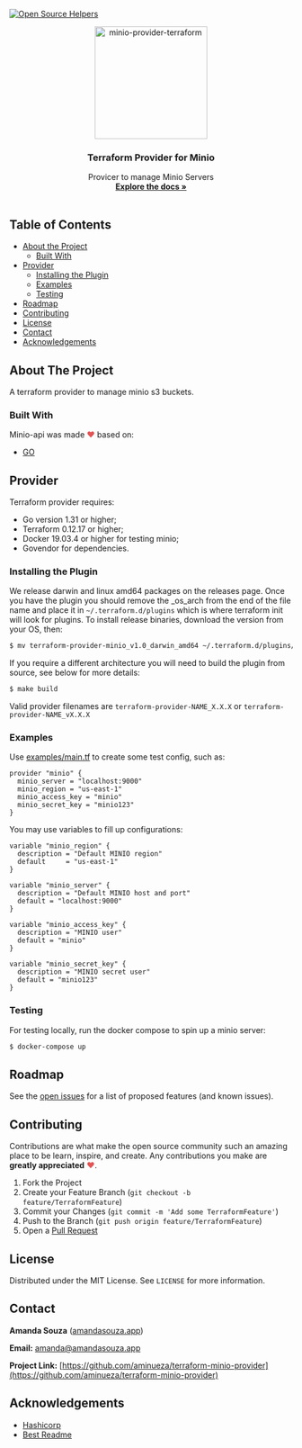[![Open Source Helpers](https://www.codetriage.com/aminueza/terraform-minio-provider/badges/users.svg)](https://www.codetriage.com/aminueza/terraform-minio-provider)

<!-- PROJECT LOGO -->
<p align="center">
  <a href="https://github.com/aminueza/terraform-minio-provider">
    <img src="https://i.imgur.com/yijdDec.png" alt="minio-provider-terraform" width="200">
  </a>

  <h3 align="center" style="font-weight: bold">Terraform Provider for Minio</h3>

  <p align="center">
    Provicer to manage Minio Servers
    <br />
    <a href=""><strong>Explore the docs »</strong></a>
    <br />
    <br />
  </p>
</p>

<!-- TABLE OF CONTENTS -->
## Table of Contents

* [About the Project](#about-the-project)
  * [Built With](#built-with)
* [Provider](#provider)
  * [Installing the Plugin](#installing-the-plugin)
  * [Examples](#examples)
  * [Testing](#Testing)
* [Roadmap](#roadmap)
* [Contributing](#contributing)
* [License](#license)
* [Contact](#contact)
* [Acknowledgements](#acknowledgements)

<!-- ABOUT THE PROJECT -->
## About The Project

A terraform provider to manage minio s3 buckets.

<!-- TECHNOLOGIES -->
### Built With

Minio-api was made <span style="color: #e25555;">&#9829;</span> based on:
* [GO](https://golang.org/)

<!-- PROVIDER -->
## Provider

Terraform provider requires:

* Go version 1.31 or higher;
* Terraform 0.12.17 or higher;
* Docker 19.03.4 or higher for testing minio;
* Govendor for dependencies.

### Installing the Plugin

We release darwin and linux amd64 packages on the releases page. Once you have the plugin you should remove the _os_arch from the end of the file name and place it in `~/.terraform.d/plugins` which is where terraform init will look for plugins. To install release binaries, download the version from your OS, then:

```sh
$ mv terraform-provider-minio_v1.0_darwin_amd64 ~/.terraform.d/plugins/terraform-provider-minio_v1.0
```

If you require a different architecture you will need to build the plugin from source, see below for more details:

```sh
$ make build
```

Valid provider filenames are `terraform-provider-NAME_X.X.X` or `terraform-provider-NAME_vX.X.X`

### Examples

Use [examples/main.tf](./examples/main.tf) to create some test config, such as:

```hcl
provider "minio" {
  minio_server = "localhost:9000"
  minio_region = "us-east-1"
  minio_access_key = "minio"
  minio_secret_key = "minio123"
}
```

You may use variables to fill up configurations:

```hcl
variable "minio_region" {
  description = "Default MINIO region"
  default     = "us-east-1"
}

variable "minio_server" {
  description = "Default MINIO host and port"
  default = "localhost:9000"
}

variable "minio_access_key" {
  description = "MINIO user"
  default = "minio"
}

variable "minio_secret_key" {
  description = "MINIO secret user"
  default = "minio123"
}
```

### Testing

For testing locally, run the docker compose to spin up a minio server:

```sh
$ docker-compose up
```
<!-- ROADMAP -->
## Roadmap

See the [open issues](https://github.com/aminueza/terraform-minio-provider/issues) for a list of proposed features (and known issues).

<!-- CONTRIBUTING -->
## Contributing

Contributions are what make the open source community such an amazing place to be learn, inspire, and create. Any contributions you make are **greatly appreciated** <span style="color: #e25555;">&#9829;</span>.

1. Fork the Project
2. Create your Feature Branch (`git checkout -b feature/TerraformFeature`)
3. Commit your Changes (`git commit -m 'Add some TerraformFeature'`)
4. Push to the Branch (`git push origin feature/TerraformFeature`)
5. Open a [Pull Request](https://github.com/aminueza/terraform-minio-provider/pulls)

<!-- LICENSE -->
## License

Distributed under the MIT License. See `LICENSE` for more information.

<!-- CONTACT -->
## Contact

**Amanda Souza** ([amandasouza.app](https://amandasouza.app))

**Email:** [amanda@amandasouza.app](amanda@amandasouza.app)

**Project Link:** [https://github.com/aminueza/terraform-minio-provider](https://github.com/aminueza/terraform-minio-provider)

<!-- ACKNOWLEDGEMENTS -->
## Acknowledgements
* [Hashicorp](https://www.hashicorp.com)
* [Best Readme](https://github.com/othneildrew/Best-README-Template)